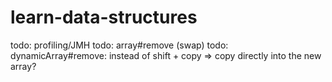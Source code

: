 # learn-data-structures

todo: profiling/JMH
todo: array#remove (swap)
todo: dynamicArray#remove: instead of shift + copy => copy directly into the new array?